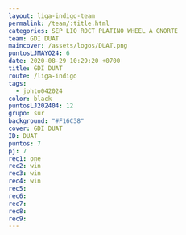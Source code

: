 ```yaml
---
layout: liga-indigo-team
permalink: /team/:title.html
categories: SEP LIO ROCT PLATINO WHEEL A GNORTE
team: GDI DUAT
maincover: /assets/logos/DUAT.png
puntosLJMAYO24: 6
date: 2020-08-29 10:29:20 +0700
title: GDI DUAT
route: /liga-indigo
tags:
  - johto042024
color: black
puntosLJ202404: 12
grupo: sur
background: "#F16C38"
cover: GDI DUAT
ID: DUAT
puntos: 7
pj: 7
rec1: one
rec2: win
rec3: win
rec4: win
rec5: 
rec6: 
rec7: 
rec8: 
rec9:
---
```

